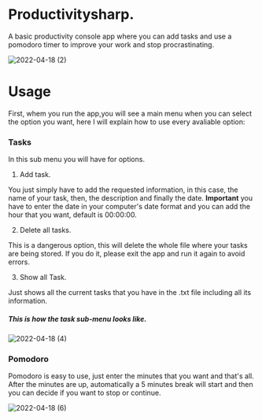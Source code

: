 # Productivitysharp.
A basic productivity console app where you can add tasks and use a pomodoro timer to improve your work and stop procrastinating.

![2022-04-18 (2)](https://user-images.githubusercontent.com/93677342/164015841-557aa666-3697-4795-bfb6-fb87de7bf1fc.png)

# Usage

First, whem you run the app,you will see a main menu when you can select the option you want, here I will explain how to use every avaliable option:

### Tasks

In this sub menu you will have for options.

1. Add task.

You just simply have to add the requested information, in this case, the name of your task, then, the description and finally the date. **Important** you have to enter the date in your computer's date format and you can add the hour that you want, default is 00:00:00.

2. Delete all tasks.

This is a dangerous option, this will delete the whole file where your tasks are being stored. If you do it, please exit the app and run it again to avoid errors.

3. Show all Task.

Just shows all the current tasks that you have in the .txt file including all its information.

##### This is how the task sub-menu looks like.

![2022-04-18 (4)](https://user-images.githubusercontent.com/93677342/164016383-dc8b7ee6-e863-49ba-b442-e9fc89c569f3.png)

### Pomodoro

Pomodoro is easy to use, just enter the minutes that you want and that's all. After the minutes are up, automatically a 5 minutes break will start and then you can decide if you want to stop or continue.

![2022-04-18 (6)](https://user-images.githubusercontent.com/93677342/164016577-e37b9c56-d7a3-420f-8ab8-3ad5d6ff9b09.png)


